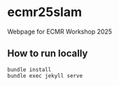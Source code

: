 # ecmr25slam
Webpage for ECMR Workshop 2025

## How to run locally
```
bundle install
bundle exec jekyll serve
```
